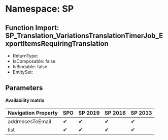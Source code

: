 # Namespace: SP

## Function Import: SP_Translation_VariationsTranslationTimerJob_ExportItemsRequiringTranslation

- ReturnType: 
- IsComposable: false
- IsBindable: false
- EntitySet: 

## Parameters

**Availability matrix**

Navigation Property | SPO | SP 2019 | SP 2016 | SP 2013
----------|-----|---------|---------|--------
addressesToEmail | ✔ | ✔ | ✔ | ✔
list | ✔ | ✔ | ✔ | ✔
